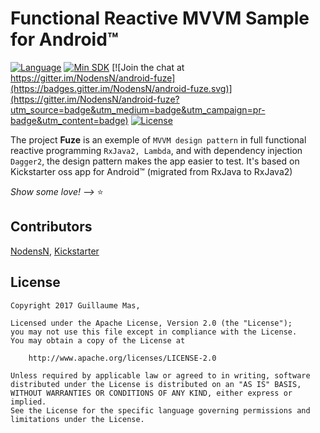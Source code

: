 # Functional Reactive MVVM Sample for Android™

[![Language](https://img.shields.io/badge/language-Java%7CKotlin-orange.svg)](https://kotlinlang.org/)
[![Min SDK](https://img.shields.io/badge/min%20SDK-19-blue.svg)](http://developer.android.com/about/dashboards/index.html#Platform) [![Join the chat at https://gitter.im/NodensN/android-fuze](https://badges.gitter.im/NodensN/android-fuze.svg)](https://gitter.im/NodensN/android-fuze?utm_source=badge&utm_medium=badge&utm_campaign=pr-badge&utm_content=badge) [![License](https://img.shields.io/badge/license-Apache%202.0-lightgrey.svg)](https://github.com/NodensN/android-fuze/blob/master/LICENSE)

The project **Fuze** is an exemple of `MVVM design pattern` in full functional reactive programming `RxJava2, Lambda`, and with dependency injection `Dagger2`, the design pattern makes the app easier to test.
It's based on Kickstarter oss app for Android™ (migrated from RxJava to RxJava2)

*Show some love! -->* :star:

## Contributors
[NodensN](https://github.com/NodensN),  [Kickstarter](https://github.com/kickstarter/android-oss)

## License
```
Copyright 2017 Guillaume Mas,

Licensed under the Apache License, Version 2.0 (the "License");
you may not use this file except in compliance with the License.
You may obtain a copy of the License at

    http://www.apache.org/licenses/LICENSE-2.0

Unless required by applicable law or agreed to in writing, software
distributed under the License is distributed on an "AS IS" BASIS,
WITHOUT WARRANTIES OR CONDITIONS OF ANY KIND, either express or implied.
See the License for the specific language governing permissions and
limitations under the License.
```
